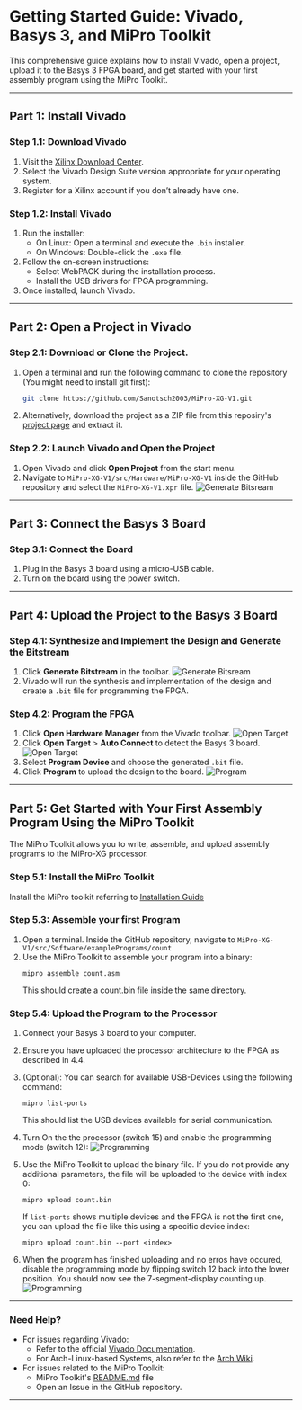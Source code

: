 # Getting Started Guide: Vivado, Basys 3, and MiPro Toolkit

This comprehensive guide explains how to install Vivado, open a project, upload it to the Basys 3 FPGA board, and get started with your first assembly program using the MiPro Toolkit.

---

## Part 1: Install Vivado

### Step 1.1: Download Vivado
1. Visit the [Xilinx Download Center](https://www.xilinx.com/support/download.html).
2. Select the Vivado Design Suite version appropriate for your operating system.
3. Register for a Xilinx account if you don’t already have one.

### Step 1.2: Install Vivado
1. Run the installer:
   - On Linux: Open a terminal and execute the `.bin` installer.
   - On Windows: Double-click the `.exe` file.
2. Follow the on-screen instructions:
   - Select WebPACK during the installation process.
   - Install the USB drivers for FPGA programming.
3. Once installed, launch Vivado.

---

## Part 2: Open a Project in Vivado

### Step 2.1: Download or Clone the Project.
1. Open a terminal and run the following command to clone the repository (You might need to install git first):

   ```bash
   git clone https://github.com/Sanotsch2003/MiPro-XG-V1.git
   ```
2. Alternatively, download the project as a ZIP file from this reposiry's [project page](https://github.com/Sanotsch2003/MiPro-XG-V1) and extract it.

### Step 2.2: Launch Vivado and Open the Project
1. Open Vivado and click **Open Project** from the start menu.
2. Navigate to `MiPro-XG-V1/src/Hardware/MiPro-XG-V1` inside the GitHub repository and select the `MiPro-XG-V1.xpr` file.
   ![Generate Bitsream](/docs/imgs/ChoosingVivadoProjectFile.jpg)

---

## Part 3: Connect the Basys 3 Board

### Step 3.1: Connect the Board
1. Plug in the Basys 3 board using a micro-USB cable.
2. Turn on the board using the power switch.

---

## Part 4: Upload the Project to the Basys 3 Board

### Step 4.1: Synthesize and Implement the Design and Generate the Bitstream
1. Click **Generate Bitstream** in the toolbar.
   ![Generate Bitsream](/docs/imgs/GeneratingBitstream.jpg)
2. Vivado will run the synthesis and implementation of the design and create a `.bit` file for programming the FPGA.


### Step 4.2: Program the FPGA
1. Click **Open Hardware Manager** from the Vivado toolbar.
   ![Open Target](/docs/imgs/OpenHardwareManager.jpg)
3. Click **Open Target** > **Auto Connect** to detect the Basys 3 board.
   ![Open Target](/docs/imgs/OpenTarget.jpg)
4. Select **Program Device** and choose the generated `.bit` file.
5. Click **Program** to upload the design to the board.
   ![Program](/docs/imgs/ProgramDevice.jpg)
---

## Part 5: Get Started with Your First Assembly Program Using the MiPro Toolkit

The MiPro Toolkit allows you to write, assemble, and upload assembly programs to the MiPro-XG processor.

### Step 5.1: Install the MiPro Toolkit
Install the MiPro toolkit referring to [Installation Guide](/src/Software/MiPro_XG_Toolkit/README.md)

### Step 5.3: Assemble your first Program
1. Open a terminal. Inside the GitHub repository, navigate to `MiPro-XG-V1/src/Software/examplePrograms/count`
2. Use the MiPro Toolkit to assemble your program into a binary:
   ```
   mipro assemble count.asm 
   ```
   This should create a count.bin file inside the same directory.

### Step 5.4: Upload the Program to the Processor
1. Connect your Basys 3 board to your computer.
2. Ensure you have uploaded the processor architecture to the FPGA as described in 4.4.
3. (Optional): You can search for available USB-Devices using the following command:
   ```
   mipro list-ports
   ```
   This should list the USB devices available for serial communication.
5. Turn On the the processor (switch 15) and enable the programming mode (switch 12):
   ![Programming](/docs/imgs/FPGAProgrammingMode.jpg)
6. Use the MiPro Toolkit to upload the binary file. If you do not provide any additional parameters, the file will be uploaded to the device with index 0:
   ```
   mipro upload count.bin
   ```
   If  `list-ports` shows multiple devices and the FPGA is not the first one, you can upload the file like this using a specific device index:
   ```
   mipro upload count.bin --port <index>
   ```
   
7. When the program has finished uploading and no erros have occured, disable the programming mode by flipping switch 12 back into the lower position. You should now see the 7-segment-display counting up.
   ![Programming](/docs/imgs/FPGAProgrammingModeOff.jpg)
---

### Need Help?
- For issues regarding Vivado:
   - Refer to the official [Vivado Documentation](https://www.xilinx.com/support/documentation.html).
   - For Arch-Linux-based Systems, also refer to the [Arch Wiki](https://wiki.archlinux.org/title/Xilinx_Vivado).
- For issues related to the MiPro Toolkit:
   - MiPro Toolkit's [README.md](/src/Software/MiPro_XG_Toolkit/README.md) file
   - Open an Issue in the GitHub repository.

---



